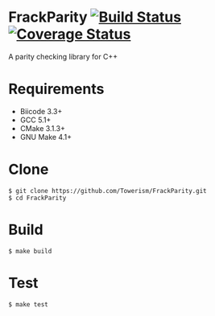 # FrackParity [![Build Status](https://travis-ci.org/Towerism/FrackParity.svg?branch=develop)](https://travis-ci.org/Towerism/FrackParity) [![Coverage Status](https://coveralls.io/repos/Towerism/FrackParity/badge.svg?branch=develop&service=github)](https://coveralls.io/github/Towerism/FrackParity?branch=develop)
A parity checking library for C++

# Requirements
* Biicode 3.3+
* GCC 5.1+
* CMake 3.1.3+
* GNU Make 4.1+

# Clone
```
$ git clone https://github.com/Towerism/FrackParity.git
$ cd FrackParity
```

# Build
```
$ make build
```

# Test
```
$ make test
```

